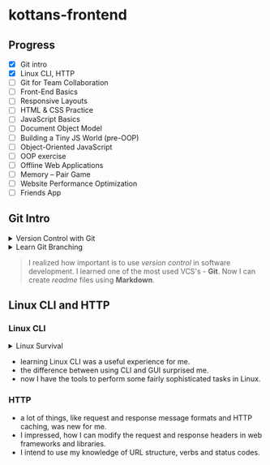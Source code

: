 # kottans-frontend

## Progress

-   [x] Git intro
-   [x] Linux CLI, HTTP
-   [ ] Git for Team Collaboration
-   [ ] Front-End Basics
-   [ ] Responsive Layouts
-   [ ] HTML & CSS Practice
-   [ ] JavaScript Basics
-   [ ] Document Object Model
-   [ ] Building a Tiny JS World (pre-OOP)
-   [ ] Object-Oriented JavaScript
-   [ ] OOP exercise
-   [ ] Offline Web Applications
-   [ ] Memory – Pair Game
-   [ ] Website Performance Optimization
-   [ ] Friends App

## Git Intro

<details>
    <summary>Version Control with Git</summary>
    <img src="git_intro/version-control.png">
</details>

<details>
    <summary>Learn Git Branching</summary>
    <img src="git_intro/gitbranching.png">
</details>

>  I realized how important is to use _version control_ in software development.
>  I learned one of the most used VCS's - **Git**.
>  Now I can create _readme_ files using **Markdown**.

## Linux CLI and HTTP

### Linux CLI

<details>
    <summary>Linux Survival</summary>
    <img src="task_linux_cli/linux.png">
</details>

- learning Linux CLI was a useful experience for me.
- the difference between using CLI and GUI surprised me.
- now I have the tools to perform some fairly sophisticated tasks in Linux.

### HTTP

- a lot of things, like request and response message formats and HTTP caching, was new for me.
- I impressed, how I can modify the request and response headers in web frameworks and libraries.
- I intend to use my knowledge of URL structure, verbs and status codes.
